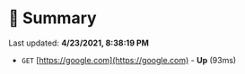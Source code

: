 # 📖 Summary
Last updated: **4/23/2021, 8:38:19 PM**

- `GET` [https://google.com](https://google.com) - **Up** (93ms)
